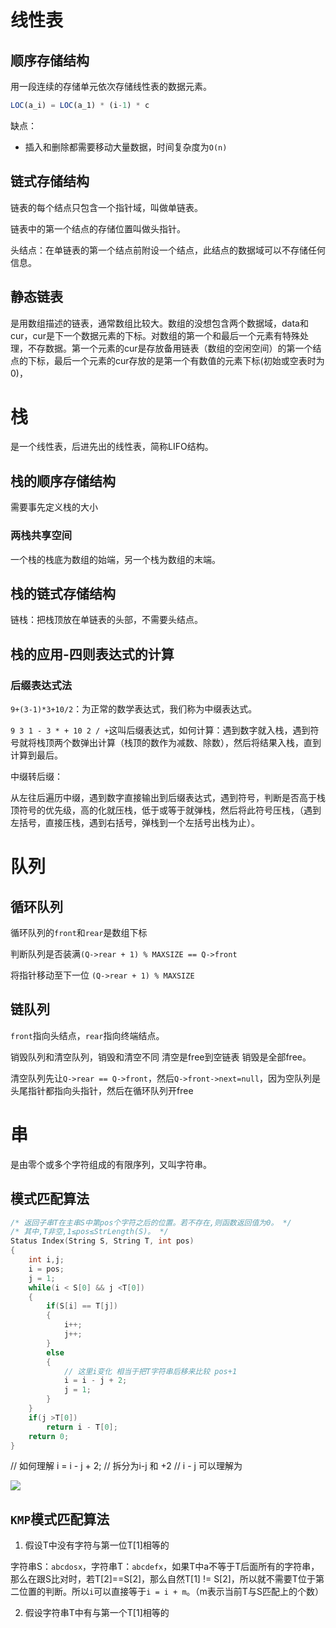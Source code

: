 

# 线性表

## 顺序存储结构

用一段连续的存储单元依次存储线性表的数据元素。

```js
LOC(a_i) = LOC(a_1) * (i-1) * c
```

缺点：

* 插入和删除都需要移动大量数据，时间复杂度为`O(n)`

## 链式存储结构

链表的每个结点只包含一个指针域，叫做单链表。

链表中的第一个结点的存储位置叫做头指针。

头结点：在单链表的第一个结点前附设一个结点，此结点的数据域可以不存储任何信息。

## 静态链表

是用数组描述的链表，通常数组比较大。数组的没想包含两个数据域，data和cur，cur是下一个数据元素的下标。对数组的第一个和最后一个元素有特殊处理，不存数据。第一个元素的cur是存放备用链表（数组的空闲空间）的第一个结点的下标，最后一个元素的cur存放的是第一个有数值的元素下标(初始或空表时为0)，

# 栈

是一个线性表，后进先出的线性表，简称LIFO结构。

## 栈的顺序存储结构

需要事先定义栈的大小

### 两栈共享空间

一个栈的栈底为数组的始端，另一个栈为数组的末端。

## 栈的链式存储结构

链栈：把栈顶放在单链表的头部，不需要头结点。

## 栈的应用-四则表达式的计算

### 后缀表达式法

`9+(3-1)*3+10/2`：为正常的数学表达式，我们称为中缀表达式。

`9 3 1 - 3 * + 10 2 / +`这叫后缀表达式，如何计算：遇到数字就入栈，遇到符号就将栈顶两个数弹出计算（栈顶的数作为减数、除数），然后将结果入栈，直到计算到最后。

中缀转后缀：

从左往后遍历中缀，遇到数字直接输出到后缀表达式，遇到符号，判断是否高于栈顶符号的优先级，高的化就压栈，低于或等于就弹栈，然后将此符号压栈，（遇到左括号，直接压栈，遇到右括号，弹栈到一个左括号出栈为止）。

# 队列

## 循环队列

循环队列的`front`和`rear`是数组下标

判断队列是否装满`(Q->rear + 1) % MAXSIZE == Q->front`

将指针移动至下一位 `(Q->rear + 1) % MAXSIZE`

## 链队列

`front`指向头结点，`rear`指向终端结点。

销毁队列和清空队列，销毁和清空不同 清空是free到空链表 销毁是全部free。

清空队列先让`Q->rear == Q->front`，然后`Q->front->next=null`，因为空队列是头尾指针都指向头指针，然后在循环队列开free

# 串

是由零个或多个字符组成的有限序列，又叫字符串。

## 模式匹配算法

```c
/* 返回子串T在主串S中第pos个字符之后的位置。若不存在,则函数返回值为0。 */
/* 其中,T非空,1≤pos≤StrLength(S)。 */
Status Index(String S, String T, int pos)
{
    int i,j;
    i = pos;
    j = 1;
    while(i < S[0] && j <T[0])
    {
		if(S[i] == T[j])
        {
            i++;
            j++;
		}
        else
        {
            // 这里i变化 相当于把T字符串后移来比较 pos+1
            i = i - j + 2;
            j = 1;
        }
    }
    if(j >T[0])
        return i - T[0];
    return 0;
}

```

// 如何理解 i = i - j + 2;
// 拆分为i-j 和 +2
// i - j 可以理解为

![](C:\Users\2021RUSH\Desktop\note\book\数据结构与算法\串-模式匹配.png)

## `KMP`模式匹配算法

1. 假设T中没有字符与第一位T[1]相等的

字符串S：`abcdosx`，字符串T：`abcdefx`，如果T中a不等于T后面所有的字符串，那么在跟S比对时，若T[2]==S[2]，那么自然T[1] != S[2]，所以就不需要T位于第二位置的判断。所以`i`可以直接等于`i = i + m`。（m表示当前T与S匹配上的个数）

2. 假设字符串T中有与第一个T[1]相等的

